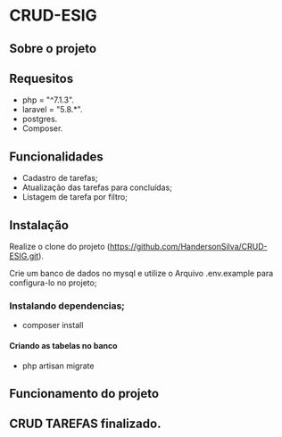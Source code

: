 # CRUD-ESIG

## Sobre o projeto

## Requesitos

- php = "^7.1.3".
- laravel = "5.8.\*".
- postgres.
- Composer.

## Funcionalidades

- Cadastro de tarefas;
- Atualização das tarefas para concluídas;
- Listagem de tarefa por filtro;

## Instalação

Realize o clone do projeto (https://github.com/HandersonSilva/CRUD-ESIG.git).

Crie um banco de dados no mysql e utilize o Arquivo .env.example para configura-lo no projeto;

### Instalando dependencias;

- composer install

#### Criando as tabelas no banco

- php artisan migrate

## Funcionamento do projeto

## CRUD TAREFAS finalizado.
